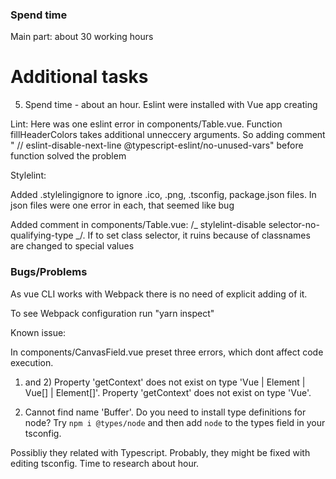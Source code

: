 ### Spend time

Main part: about 30 working hours

# Additional tasks

5. Spend time - about an hour. Eslint were installed with Vue app creating

Lint:
Here was one eslint error in components/Table.vue. Function fillHeaderColors takes additional unneccery arguments. So adding comment "
// eslint-disable-next-line @typescript-eslint/no-unused-vars" before function solved the problem

Stylelint:

Added .stylelingignore to ignore .ico, .png, .tsconfig, package.json files. In json files were one error in each, that seemed like bug

Added comment in components/Table.vue: /_ stylelint-disable selector-no-qualifying-type _/. If to set class selector, it ruins because of classnames are changed to special values

### Bugs/Problems

As vue CLI works with Webpack there is no need of explicit adding of it.

To see Webpack configuration run "yarn inspect"

Known issue:

In components/CanvasField.vue preset three errors, which dont affect code execution.

1. and 2) Property 'getContext' does not exist on type 'Vue | Element | Vue[] | Element[]'.
   Property 'getContext' does not exist on type 'Vue'.

2. Cannot find name 'Buffer'. Do you need to install type definitions for node? Try `npm i @types/node` and then add `node` to the types field in your tsconfig.

Possibliy they related with Typescript. Probably, they might be fixed with editing tsconfig. Time to research about hour.
